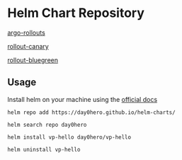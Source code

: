 # Helm Chart Repository

[argo-rollouts](https://github.com/day0hero/helm-charts/tree/main/charts/argo-rollouts)

[rollout-canary](https://github.com/day0hero/helm-charts/tree/main/charts/rollout-canary)

[rollout-bluegreen](https://github.com/day0hero/helm-charts/tree/main/charts/rollout-bluegreen)


## Usage

Install helm on your machine using the [official docs](https://helm.sh/docs/intro/install/)

```shell
helm repo add https://day0hero.github.io/helm-charts/
```
```shell
helm search repo day0hero
```
```shell
helm install vp-hello day0hero/vp-hello
```

```shell
helm uninstall vp-hello
```
